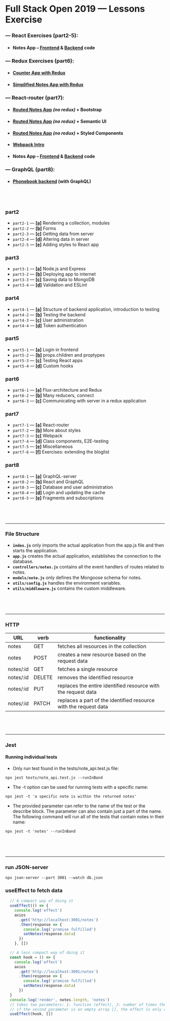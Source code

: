 # Full Stack Open 2019 &mdash; Lessons Exercise

### &mdash; **React Exercises** (part2-5):
  - #### **Notes App** &ndash; **[Frontend](https://github.com/sztxr/FullStackOpen_Lessons/tree/part5-4/frontend) & [Backend](https://github.com/sztxr/FullStackOpen_Lessons/tree/part5-4/backend) code**

### &mdash; **Redux Exercises** (part6):
  - #### [**Counter App with Redux**](https://github.com/sztxr/FullStackOpen_Lessons/tree/112ffcf4674f5cc16c0e9bcf599972f69e1a0ecf/redux-counter)
  - #### [**Simplified Notes App with Redux**](https://github.com/sztxr/FullStackOpen_Lessons/tree/112ffcf4674f5cc16c0e9bcf599972f69e1a0ecf/redux-notes)

### &mdash; **React-router** (part7):
  - #### [**Routed Notes App**](https://github.com/sztxr/FullStackOpen_Lessons/tree/112ffcf4674f5cc16c0e9bcf599972f69e1a0ecf/routed-notes) *(no redux)* + Bootstrap
  - #### [**Routed Notes App**](https://github.com/sztxr/FullStackOpen_Lessons/tree/112ffcf4674f5cc16c0e9bcf599972f69e1a0ecf/routed-notes-semantic) *(no redux)* + Semantic UI
  - #### [**Routed Notes App**](https://github.com/sztxr/FullStackOpen_Lessons/tree/master/routed-notes-styled) *(no redux)* + Styled Components
  - #### [**Webpack Intro**](https://github.com/sztxr/FullStackOpen_Lessons/tree/master/webpack-part7)
  - #### **Notes App** &ndash; **[Frontend](https://github.com/sztxr/FullStackOpen_Lessons/tree/part7-4/frontend) & [Backend](https://github.com/sztxr/FullStackOpen_Lessons/tree/part7-4/backend) code**

### &mdash; **GraphQL** (part8):
  - #### [**Phonebook backend**]() (with GraphQL)

&nbsp;
---

### part2
- `part2-1` &mdash; [**[a]**](https://fullstackopen.com/en/part2/rendering_a_collection_modules) Rendering a collection, modules
- `part2-2` &mdash; [**[b]**](https://fullstackopen.com/en/part2/forms) Forms
- `part2-3` &mdash; [**[c]**](https://fullstackopen.com/en/part2/getting_data_from_server) Getting data from server
- `part2-4` &mdash; [**[d]**](https://fullstackopen.com/en/part2/altering_data_in_server) Altering data in server
- `part2-5` &mdash; [**[e]**](https://fullstackopen.com/en/part2/adding_styles_to_react_app) Adding styles to React app

### part3
- `part3-1` &mdash; [**[a]**](https://fullstackopen.com/en/part3/node_js_and_express) Node.js and Express
- `part3-2` &mdash; [**[b]**](https://fullstackopen.com/en/part3/deploying_app_to_internet) Deploying app to internet
- `part3-3` &mdash; [**[c]**](https://fullstackopen.com/en/part3/saving_data_to_mongo_db) Saving data to MongoDB
- `part3-4` &mdash; [**[d]**](https://fullstackopen.com/en/part3/validation_and_es_lint) Validation and ESLint

### part4
- `part4-1` &mdash; [**[a]**](https://fullstackopen.com/en/part4/structure_of_backend_application_introduction_to_testing) Structure of backend application, introduction to testing
- `part4-2` &mdash; [**[b]**](https://fullstackopen.com/en/part4/testing_the_backend) Testing the backend
- `part4-3` &mdash; [**[c]**](https://fullstackopen.com/en/part4/user_administration) User administration
- `part4-4` &mdash; [**[d]**](https://fullstackopen.com/en/part4/token_authentication) Token authentication

### part5
- `part5-1` &mdash; [**[a]**](https://fullstackopen.com/en/part5/login_in_frontend) Login in frontend
- `part5-2` &mdash; [**[b]**](https://fullstackopen.com/en/part5/props_children_and_proptypes) props.children and proptypes
- `part5-3` &mdash; [**[c]**](https://fullstackopen.com/en/part5/testing_react_apps) Testing React apps
- `part5-4` &mdash; [**[d]**](https://fullstackopen.com/en/part5/custom_hooks) Custom hooks

### part6
- `part6-1` &mdash; [**[a]**](https://fullstackopen.com/en/part6/flux_architecture_and_redux) Flux-architecture and Redux
- `part6-2` &mdash; [**[b]**](https://fullstackopen.com/en/part6/many_reducers_connect) Many reducers, connect
- `part6-3` &mdash; [**[c]**](https://fullstackopen.com/en/part6/communicating_with_server_in_a_redux_application) Communicating with server in a redux application

### part7
- `part7-1` &mdash; [**[a]**](https://fullstackopen.com/en/part7/react_router) React-router
- `part7-2` &mdash; [**[b]**](https://fullstackopen.com/en/part7/more_about_styles) More about styles
- `part7-3` &mdash; [**[c]**](https://fullstackopen.com/en/part7/webpack) Webpack
- `part7-4` &mdash; [**[d]**](https://fullstackopen.com/en/part7/class_components_e_2_e_testing) Class components, E2E-testing
- `part7-5` &mdash; [**[e]**](https://fullstackopen.com/en/part7/miscellaneous) Miscellaneous
- `part7-6` &mdash; [**[f]**](https://fullstackopen.com/en/part7/exercises_extending_the_bloglist) Exercises: extending the bloglist

### part8
- `part8-1` &mdash; [**[a]**](https://fullstackopen.com/en/part8/graph_ql_server) GraphQL-server
- `part8-2` &mdash; [**[b]**](https://fullstackopen.com/en/part8/react_and_graph_ql) React and GraphQL
- `part8-3` &mdash; [**[c]**](https://fullstackopen.com/en/part8/database_and_user_administration) Database and user administration
- `part8-4` &mdash; [**[d]**](https://fullstackopen.com/en/part8/login_and_updating_the_cache) Login and updating the cache
- `part8-5` &mdash; [**[e]**](https://fullstackopen.com/en/part8/fragments_and_subscriptions) Fragments and subscriptions

&nbsp;
---
---

### File Structure
- **`index.js`** only imports the actual application from the app.js file and then starts the application.
- **`app.js`** creates the actual application, establishes the connection to the database.
- **`controllers/notes.js`** contains all the event handlers of routes related to notes.
- **`models/note.js`** only defines the Mongoose schema for notes.
- **`utils/config.js`** handles the environment variables.
- **`utils/middleware.js`** contains the custom middleware.

&nbsp;
---
---

### HTTP

| URL        | verb   | functionality 
| ---------- | ------ | ------------- |
| notes      | GET    | fetches all resources in the collection
| notes      | POST   | creates a new resource based on the request data
| notes/:id  | GET    | fetches a single resource
| notes/:id  | DELETE | removes the identified resource
| notes/:id  | PUT    | replaces the entire identified resource with the request data
| notes/:id  | PATCH  | replaces a part of the identified resource with the request data

&nbsp;
---
---

### Jest
#### Running individual tests

- Only run test found in the tests/note_api.test.js file:
```
npx jest tests/note_api.test.js --runInBand
```

- The -t option can be used for running tests with a specific name:
```
npx jest -t 'a specific note is within the returned notes'
```

- The provided parameter can refer to the name of the test or the describe block. The parameter can also contain just a part of the name. The following command will run all of the tests that contain notes in their name:
```
npx jest -t 'notes' --runInBand
```

&nbsp;
---
---

### run JSON-server
`npx json-server --port 3001 --watch db.json`

### useEffect to fetch data
```js
  // A compact way of doing it
  useEffect(() => {
    console.log('effect')
    axios
      .get('http://localhost:3001/notes')
      .then(response => {
        console.log('promise fulfilled')
        setNotes(response.data)
      })
    }, [])

  // A less compact way of doing it
  const hook = () => {
    console.log('effect')
    axios
      .get('http://localhost:3001/notes')
      .then(response => {
        console.log('promise fulfilled')
        setNotes(response.data)
      })
  }
  console.log('render', notes.length, 'notes')
  // takes two parameters: 1: function (effect), 2: number of times the effect will run
  // if the second parameter is an empty array [], the effect is only run along with the first render of the component
  useEffect(hook, [])
```
